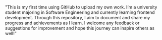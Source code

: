 "This is my first time using GitHub to upload my own work. I’m a university student majoring in Software Engineering and currently learning frontend development. Through this repository, I aim to document and share my progress and achievements as I learn. I welcome any feedback or suggestions for improvement and hope this journey can inspire others as well!"
